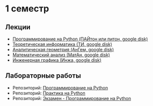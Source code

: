 # 1 семестр

## Лекции

- [Программирование на Python (ПАЙтон или питон, google disk)](https://drive.google.com/drive/u/0/folders/1o5cZzx42jmVaEJ3QWVvk_WrQi4Xig6pD)
- [Теоретическая информатика (ТИ, google disk)](https://drive.google.com/drive/u/0/folders/1eliz-Y2K9BOc6aH6_v8efghbCqWl-xV-)
- [Аналитическая геометрия (AнГем, google disk)](https://drive.google.com/drive/u/0/folders/1zAG3X4vFEjPwqxehE4sXc9u08u8zWjU-)
- [Математический анализ (МатАн, google disk)](https://drive.google.com/drive/u/0/folders/1QuQEWJUOB9FSMee2QanIpn5KEdvJz-tj)
- [Инженерная графика (Инжа, google disk)](https://drive.google.com/drive/u/0/folders/19FK8vWChw6M2MSc352X0QWm4ojpiLCRL)

## Лабораторные работы

- Репозиторий: [Программирование на Python](https://github.com/Mansurow/bmstu_python/tree/master/semester_1/Python%20Labs)
- Репозиторий: [Практика на Python](https://github.com/Mansurow/bmstu_python/tree/master/semester_1/Practica)
- Репозиторий: [Экзамен - Программирование на Python](https://github.com/Mansurow/bmstu_python/tree/master/semester_1/Exam%20-%20Python)

